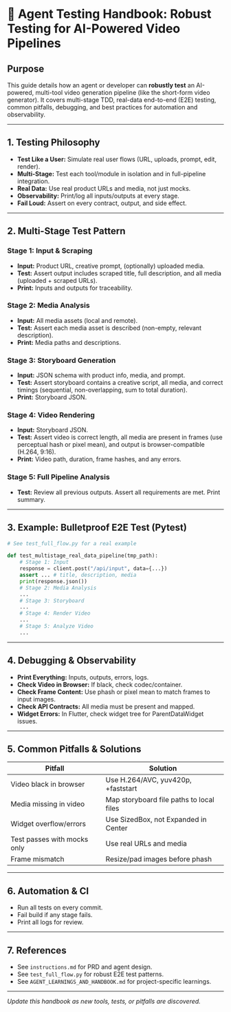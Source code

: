 # 🤖 Agent Testing Handbook: Robust Testing for AI-Powered Video Pipelines

## Purpose
This guide details how an agent or developer can **robustly test** an AI-powered, multi-tool video generation pipeline (like the short-form video generator). It covers multi-stage TDD, real-data end-to-end (E2E) testing, common pitfalls, debugging, and best practices for automation and observability.

---

## 1. Testing Philosophy
- **Test Like a User:** Simulate real user flows (URL, uploads, prompt, edit, render).
- **Multi-Stage:** Test each tool/module in isolation and in full-pipeline integration.
- **Real Data:** Use real product URLs and media, not just mocks.
- **Observability:** Print/log all inputs/outputs at every stage.
- **Fail Loud:** Assert on every contract, output, and side effect.

---

## 2. Multi-Stage Test Pattern

### Stage 1: Input & Scraping
- **Input:** Product URL, creative prompt, (optionally) uploaded media.
- **Test:** Assert output includes scraped title, full description, and all media (uploaded + scraped URLs).
- **Print:** Inputs and outputs for traceability.

### Stage 2: Media Analysis
- **Input:** All media assets (local and remote).
- **Test:** Assert each media asset is described (non-empty, relevant description).
- **Print:** Media paths and descriptions.

### Stage 3: Storyboard Generation
- **Input:** JSON schema with product info, media, and prompt.
- **Test:** Assert storyboard contains a creative script, all media, and correct timings (sequential, non-overlapping, sum to total duration).
- **Print:** Storyboard JSON.

### Stage 4: Video Rendering
- **Input:** Storyboard JSON.
- **Test:** Assert video is correct length, all media are present in frames (use perceptual hash or pixel mean), and output is browser-compatible (H.264, 9:16).
- **Print:** Video path, duration, frame hashes, and any errors.

### Stage 5: Full Pipeline Analysis
- **Test:** Review all previous outputs. Assert all requirements are met. Print summary.

---

## 3. Example: Bulletproof E2E Test (Pytest)
```python
# See test_full_flow.py for a real example

def test_multistage_real_data_pipeline(tmp_path):
    # Stage 1: Input
    response = client.post("/api/input", data={...})
    assert ... # title, description, media
    print(response.json())
    # Stage 2: Media Analysis
    ...
    # Stage 3: Storyboard
    ...
    # Stage 4: Render Video
    ...
    # Stage 5: Analyze Video
    ...
```

---

## 4. Debugging & Observability
- **Print Everything:** Inputs, outputs, errors, logs.
- **Check Video in Browser:** If black, check codec/container.
- **Check Frame Content:** Use phash or pixel mean to match frames to input images.
- **Check API Contracts:** All media must be present and mapped.
- **Widget Errors:** In Flutter, check widget tree for ParentDataWidget issues.

---

## 5. Common Pitfalls & Solutions
| Pitfall | Solution |
|---------|----------|
| Video black in browser | Use H.264/AVC, yuv420p, +faststart |
| Media missing in video | Map storyboard file paths to local files |
| Widget overflow/errors | Use SizedBox, not Expanded in Center |
| Test passes with mocks only | Use real URLs and media |
| Frame mismatch | Resize/pad images before phash |

---

## 6. Automation & CI
- Run all tests on every commit.
- Fail build if any stage fails.
- Print all logs for review.

---

## 7. References
- See `instructions.md` for PRD and agent design.
- See `test_full_flow.py` for robust E2E test patterns.
- See `AGENT_LEARNINGS_AND_HANDBOOK.md` for project-specific learnings.

---

*Update this handbook as new tools, tests, or pitfalls are discovered.* 